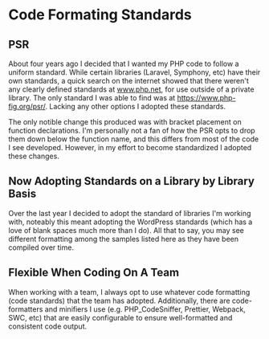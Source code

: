 # Code Formating Standards

## PSR

About four years ago I decided that I wanted my PHP code to follow a uniform standard. While certain libraries (Laravel, Symphony, etc) have their own standards, a quick search on the internet showed that there weren't any clearly defined standards at www.php.net, for use outside of a private library. The only standard I was able to find was at https://www.php-fig.org/psr/. Lacking any other options I adopted these standards. 

The only notible change this produced was with bracket placement on function declarations. I'm personally not a fan of how the PSR opts to drop them down below the function name, and this differs from most of the code I see developed. However, in my effort to become standardized I adopted these changes. 

## Now Adopting Standards on a Library by Library Basis

Over the last year I decided to adopt the standard of libraries I'm working with, noteably this meant adopting the WordPress standards (which has a love of blank spaces much more than I do). All that to say, you may see different formatting among the samples listed here as they have been compiled over time.

## Flexible When Coding On A Team

When working with a team, I always opt to use whatever code formatting (code standards) that the team has adopted. Additionally, there are code-formatters and minifiers I use (e.g. PHP_CodeSniffer, Prettier, Webpack, SWC, etc) that are easily configurable to ensure well-formatted and consistent code output.
